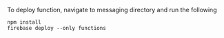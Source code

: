 To deploy function, navigate to messaging directory and run the following
```
npm install
firebase deploy --only functions
```